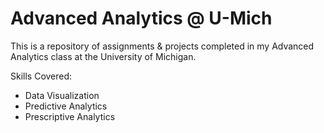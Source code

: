 # Advanced Analytics @ U-Mich

This is a repository of assignments & projects completed in my Advanced Analytics class at the University of Michigan.

Skills Covered:
- Data Visualization
- Predictive Analytics
- Prescriptive Analytics


